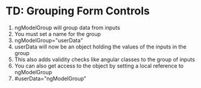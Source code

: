 # TD: Grouping Form Controls
01. ngModelGroup will group data from inputs
02. You must set a name for the group
03. ngModelGroup="userData"
04. userData will now be an object holding the values of the inputs in the group
05. This also adds validity checks like angular classes to the group of inputs
06. You can also get access to the object by setting a local reference to ngModelGroup
07. #userData="ngModelGroup"